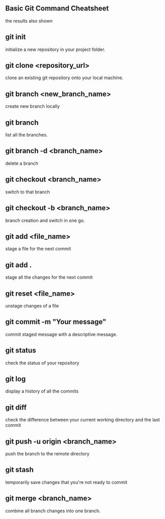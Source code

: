 ## Basic Git Command Cheatsheet
the results also shown 

## git init 
initialize a new repository in your project folder.

## git clone <repository_url>
clone an existing git repository onto your local machine.

## git branch <new_branch_name>
create new branch locally

## git branch
list all the branches.

## git branch -d <branch_name>
delete a branch

## git checkout <branch_name>
switch to that branch

## git checkout -b <branch_name>
branch creation and switch in one go.

## git add <file_name>
stage a file for the next commit 

## git add .
stage all the changes for the next commit

## git reset <file_name>
unstage changes of a file

## git commit -m "Your message"
commit staged message with a descriptive message.

## git status
check the status of your repository

## git log 
display a history of all the commits

## git diff 
check the difference between your current working directory and the last commit

## git push -u origin <branch_name>
push the branch to the remote directory

## git stash
temporarily save changes that you're not ready to commit

## git merge <branch_name> 
combine all branch changes into one branch.

<!-- this are the most commonly used ones -->